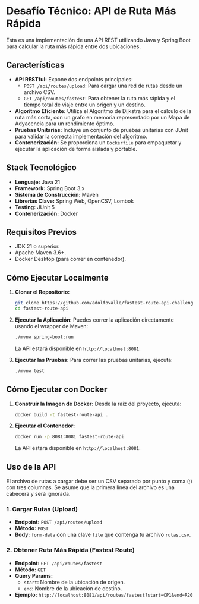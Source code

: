 # Desafío Técnico: API de Ruta Más Rápida

Esta es una implementación de una API REST utilizando Java y Spring Boot para calcular la ruta más rápida entre dos ubicaciones.

## Características

-   **API RESTful:** Expone dos endpoints principales:
    -   `POST /api/routes/upload`: Para cargar una red de rutas desde un archivo CSV.
    -   `GET /api/routes/fastest`: Para obtener la ruta más rápida y el tiempo total de viaje entre un origen y un destino.
-   **Algoritmo Eficiente:** Utiliza el Algoritmo de Dijkstra para el cálculo de la ruta más corta, con un grafo en memoria representado por un Mapa de Adyacencia para un rendimiento óptimo.
-   **Pruebas Unitarias:** Incluye un conjunto de pruebas unitarias con JUnit para validar la correcta implementación del algoritmo.
-   **Contenerización:** Se proporciona un `Dockerfile` para empaquetar y ejecutar la aplicación de forma aislada y portable.

## Stack Tecnológico

-   **Lenguaje:** Java 21
-   **Framework:** Spring Boot 3.x
-   **Sistema de Construcción:** Maven
-   **Librerías Clave:** Spring Web, OpenCSV, Lombok
-   **Testing:** JUnit 5
-   **Contenerización:** Docker

## Requisitos Previos

-   JDK 21 o superior.
-   Apache Maven 3.6+.
-   Docker Desktop (para correr en contenedor).

## Cómo Ejecutar Localmente

1.  **Clonar el Repositorio:**
    ```bash
    git clone https://github.com/adolfovalle/fastest-route-api-challenge
    cd fastest-route-api
    ```

2.  **Ejecutar la Aplicación:**
    Puedes correr la aplicación directamente usando el wrapper de Maven:
    ```bash
    ./mvnw spring-boot:run
    ```
    La API estará disponible en `http://localhost:8081`.

3.  **Ejecutar las Pruebas:**
    Para correr las pruebas unitarias, ejecuta:
    ```bash
    ./mvnw test
    ```

## Cómo Ejecutar con Docker

1.  **Construir la Imagen de Docker:**
    Desde la raíz del proyecto, ejecuta:
    ```bash
    docker build -t fastest-route-api .
    ```

2.  **Ejecutar el Contenedor:**
    ```bash
    docker run -p 8081:8081 fastest-route-api
    ```
    La API estará disponible en `http://localhost:8081`.

## Uso de la API

El archivo de rutas a cargar debe ser un CSV separado por punto y coma (;) con tres columnas. Se asume que la primera línea del archivo es una cabecera y será ignorada.

### 1. Cargar Rutas (Upload)

-   **Endpoint:** `POST /api/routes/upload`
-   **Método:** `POST`
-   **Body:** `form-data` con una clave `file` que contenga tu archivo `rutas.csv`.

### 2. Obtener Ruta Más Rápida (Fastest Route)

-   **Endpoint:** `GET /api/routes/fastest`
-   **Método:** `GET`
-   **Query Params:**
    -   `start`: Nombre de la ubicación de origen.
    -   `end`: Nombre de la ubicación de destino.
-   **Ejemplo:** `http://localhost:8081/api/routes/fastest?start=CP1&end=R20`
